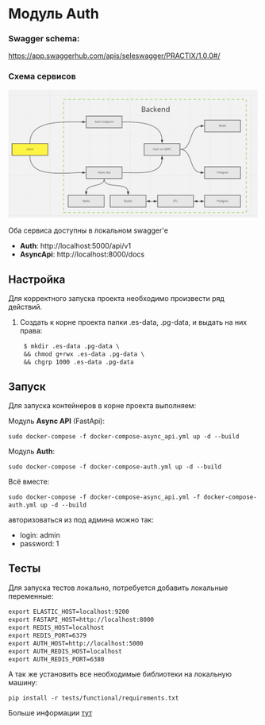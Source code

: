 # Модуль Auth

### Swagger schema:
https://app.swaggerhub.com/apis/seleswagger/PRACTIX/1.0.0#/


### Схема сервисов

![Services](images/Services.png)

Оба сервиса доступны в локальном swagger'e

* **Auth**: http://localhost:5000/api/v1
* **AsyncApi**: http://localhost:8000/docs


## Настройка

Для корректного запуска проекта необходимо произвести ряд действий.
1. Создать к корне проекта папки .es-data, .pg-data, и выдать на них права:

        $ mkdir .es-data .pg-data \
        && chmod g+rwx .es-data .pg-data \
        && chgrp 1000 .es-data .pg-data



## Запуск 


Для запуска контейнеров в корне проекта выполняем:

Модуль **Async API** (FastApi):
    
    sudo docker-compose -f docker-compose-async_api.yml up -d --build

Модуль **Auth**:

    sudo docker-compose -f docker-compose-auth.yml up -d --build

Всё вместе:

    sudo docker-compose -f docker-compose-async_api.yml -f docker-compose-auth.yml up -d --build

авторизоваться из под админа можно так:
- login: admin
- password: 1

## Тесты

Для запуска тестов локально, потребуется добавить локальные переменные:

```
export ELASTIC_HOST=localhost:9200
export FASTAPI_HOST=http://localhost:8000
export REDIS_HOST=localhost
export REDIS_PORT=6379
export AUTH_HOST=http://localhost:5000
export AUTH_REDIS_HOST=localhost
export AUTH_REDIS_PORT=6380
```

А так же установить все необходимые библиотеки на локальную машину:

```
pip install -r tests/functional/requirements.txt
```

Больше информации [тут](./tests/functional/README.md)